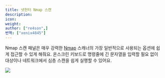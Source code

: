 ```yaml
---
title: 넷헌터 Nmap 스캔
description:
icon:
weight:
author: ["re4son",]
번역: ["xenix4845"]
---
```


Nmap 스캔 패널은 매우 강력한 [Nmap](https://nmap.org/) 스캐너의 가장 일반적으로 사용되는 옵션에 쉽게 접근할 수 있게 해줘요. 온스크린 키보드로 명령줄에 긴 문자열을 입력할 필요 없이 대상이나 네트워크에서 심층 스캔을 쉽게 실행할 수 있어요.

![](nethunter-nmap.png)
